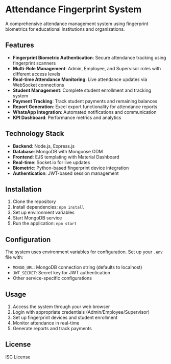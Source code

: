 # Attendance Fingerprint System

A comprehensive attendance management system using fingerprint biometrics for educational institutions and organizations.

## Features

- **Fingerprint Biometric Authentication**: Secure attendance tracking using fingerprint scanners
- **Multi-Role Management**: Admin, Employee, and Supervisor roles with different access levels
- **Real-time Attendance Monitoring**: Live attendance updates via WebSocket connections
- **Student Management**: Complete student enrollment and tracking system
- **Payment Tracking**: Track student payments and remaining balances
- **Report Generation**: Excel export functionality for attendance reports
- **WhatsApp Integration**: Automated notifications and communication
- **KPI Dashboard**: Performance metrics and analytics

## Technology Stack

- **Backend**: Node.js, Express.js
- **Database**: MongoDB with Mongoose ODM
- **Frontend**: EJS templating with Material Dashboard
- **Real-time**: Socket.io for live updates
- **Biometric**: Python-based fingerprint device integration
- **Authentication**: JWT-based session management

## Installation

1. Clone the repository
2. Install dependencies: `npm install`
3. Set up environment variables
4. Start MongoDB service
5. Run the application: `npm start`

## Configuration

The system uses environment variables for configuration. Set up your `.env` file with:

- `MONGO_URL`: MongoDB connection string (defaults to localhost)
- `JWT_SECRET`: Secret key for JWT authentication
- Other service-specific configurations

## Usage

1. Access the system through your web browser
2. Login with appropriate credentials (Admin/Employee/Supervisor)
3. Set up fingerprint devices and student enrollment
4. Monitor attendance in real-time
5. Generate reports and track payments

## License

ISC License